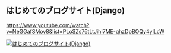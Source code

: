 ## はじめてのブログサイト(Django)

https://www.youtube.com/watch?v=NeGGafSMov8&list=PLoSZs76tLtJihI7ME-qhzDpBOQy4yILcW


[![はじめてのブログサイト(Django)](https://i.ytimg.com/vi/NeGGafSMov8/hqdefault.jpg?sqp=-oaymwEbCKgBEF5IVPKriqkDDggBFQAAiEIYAXABwAEG&rs=AOn4CLAQ9GLA7XzFRNUopMGySlQ9qqxcRA)](https://www.youtube.com/watch?v=NeGGafSMov8&list=PLoSZs76tLtJihI7ME-qhzDpBOQy4yILcW "はじめてのブログサイト(Django)")
